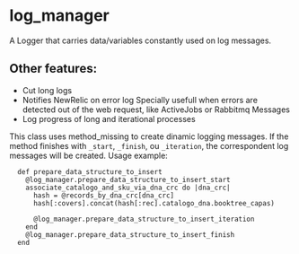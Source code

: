 # log_manager
A Logger that carries data/variables constantly used on log messages.

## Other features:
- Cut long logs
- Notifies NewRelic on error log
  Specially usefull when errors are detected out of the web request, like ActiveJobs or Rabbitmq Messages
- Log progress of long and iterational processes


This class uses method_missing to create dinamic logging messages.
If the method finishes with `_start`, `_finish`, ou `_iteration`,
the correspondent log messages will be created.
Usage example:
```
  def prepare_data_structure_to_insert
    @log_manager.prepare_data_structure_to_insert_start
    associate_catalogo_and_sku_via_dna_crc do |dna_crc|
      hash = @records_by_dna_crc[dna_crc]
      hash[:covers].concat(hash[:rec].catalogo_dna.booktree_capas)

      @log_manager.prepare_data_structure_to_insert_iteration
    end
    @log_manager.prepare_data_structure_to_insert_finish
  end
```

